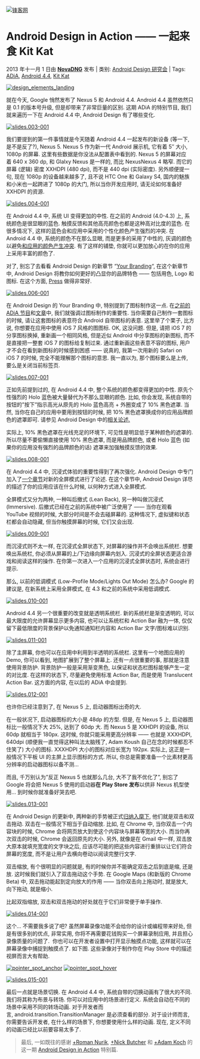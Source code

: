 [![锋客网](http://www.phonekr.com/wp-content/uploads/2012/11/Top-2013-W-1200px.png)](http://www.phonekr.com "锋客网")

Android Design in Action —— 一起来食 Kit Kat
============================================

2013 年十一月 1 日由 **[NovaDNG](http://www.phonekr.com/author/novadng/ "由NovaDNG发布")** 发布 | 类别: [Android Design 研究会](http://www.phonekr.com/category/adia/ "查看Android Design 研究会中的全部文章") | Tags: [ADiA](http://www.phonekr.com/tag/adia-2/), [Android 4.4](http://www.phonekr.com/tag/android-4-4/), [Kit Kat](http://www.phonekr.com/tag/kit-kat/)

[![design\_elements\_landing](http://www.phonekr.com/wp-content/uploads/2013/11/design_elements_landing.png)](http://www.phonekr.com/wp-content/uploads/2013/11/design_elements_landing.png)

就在今天, Google 悄然发布了 Nexus 5 和 Android 4.4. Android 4.4 虽然依然只是 0.1 的版本号升级, 但是却带来了非常巨量的区别. 这期 ADiA 的特别节目, 我们就来遍历一下在 Android 4.4 中, Android Design 有了哪些变化.

[![slides.003-001](http://www.phonekr.com/wp-content/uploads/2013/11/slides.003-001-810x455.png)](http://www.phonekr.com/wp-content/uploads/2013/11/slides.003-001.png)

我们要提到的第一件事情就是今天随着 Android 4.4 一起发布的新设备 (等一下, 是不是反了?), Nexus 5. Nexus 5 作为新一代 Android 展示机, 它有着 5″ 大小, 1080p 的屏幕. 这里有些数据是你没法从配置表中看到的. Nexus 5 的屏幕对应着 640 x 360 dp, 和 Glalxy Nexus 是一样的, 而比 NexusNexus 4 略窄. 而它的屏幕 (逻辑) 密度 XXHDPI (480 dpi), 而不是 440 dpi (实际密度). 另外顺便提一句, 现在 1080p 的设备越来越多了, 且不说 HTC One 和 Galaxy S4, 国内的魅族和小米也一起跨进了 1080p 的大门, 所以当你开发应用时, 请无论如何准备好 XXHDPI 的资源.

[![slides.004-001](http://www.phonekr.com/wp-content/uploads/2013/11/slides.004-001-810x455.png)](http://www.phonekr.com/wp-content/uploads/2013/11/slides.004-001.png)

在 Android 4.4 中, 系统 UI 变得更加的中性. 在之前的 Android (4.0-4.3) 上, 系统颜色是很显眼的蓝色. 触摸反馈和其他高亮颜色也都是这种高对比度的蓝色. 在很多情况下, 这样的蓝色会和应用中采用的个性化颜色产生强烈的冲突. 在 Android 4.4 中, 系统的颜色不在那么显眼, 而是更多的采用了中性的, 灰调的颜色以避免[和应用的颜色产生冲突](http://www.phonekr.com/google-android-apps-look-boring/ "Google 应用看起来越来越平庸了 —— 不过这是件好事"). 有了这样的铺垫, 你就可以更加放心的在你的应用上采用丰富的颜色了.

对了, 别忘了去看看 Android Design 的新章节 “[Your Branding](https://developer.android.com/design/style/branding.html "Your Branding | Android Desing")“, 在这个新章节中, Android Design 将教你如何更好的凸显你的品牌特色 —— 包括用色, Logo 和图标. 在这个方面, [Press](http://www.phonekr.com/press-android/ "非典型 Android Design——Press") 做得非常好.

[![slides.006-001](http://www.phonekr.com/wp-content/uploads/2013/11/slides.006-001-810x455.png)](http://www.phonekr.com/wp-content/uploads/2013/11/slides.006-001.png)

在 Android Design 的 Your Branding 中, 特别提到了图标制作这一点. 在[之前的 ADiA 节目](http://www.phonekr.com/collection/ "Android Design in Action —— 编与集")和[文章](http://www.phonekr.com/android-design-cons/ "Android Design 的缺陷")中, 我们就强调过图标制作的重要性. 当你需要自己制作一套图标的时候, 请让这套图标的表意符合 Android 自带图标的表意. 这里举了个栗子, 比方说, 你想要在应用中使用 iOS 7 风格的图图标. OK, 这没问题. 但是, 请把 iOS 7 的分享图标换掉, 重新画一个相同风格, 但是近似 Android 中分享图标的新图标, 而不是直接把一整套 iOS 7 的图标给复制过来. 通过重新画这些表意不容的图标, 用户才不会在看到新图标的时候感到困惑 —— 说真的, 我第一次用新的 Safari on iOS 7 的时候, 完全不能理解那个图标的意思. 我一直以为, 那个图标要么是上传, 要么是关闭当前标签页.

[![slides.007-001](http://www.phonekr.com/wp-content/uploads/2013/11/slides.007-001-810x455.png)](http://www.phonekr.com/wp-content/uploads/2013/11/slides.007-001.png)

正如先前提到过的, 在 Android 4.4 中, 整个系统的颜色都变得更加的中性. 原先个性强烈的 Holo 蓝色被大量替代为不那么显眼的颜色. 比如, 你会发现, 系统自带的按钮的”按下”指示高光从原先的 Holo 蓝色高亮 + 外圈变成了 10% 黑色遮罩. 当然, 当你在自己的应用中要用到按钮的时候, 把 10% 黑色遮罩换成你的应用品牌颜色的遮罩即可. 请参见 Android Design 中的[相关论述.](http://developer.android.com/design/style/touch-feedback.html "Touch Feedback | Android Design")

实际上, 10% 黑色遮罩在光线充足的环境下, 可见性是明显低于某种颜色的遮罩的. 所以尽量不要偷懒直接使用 10% 黑色遮罩, 而是用品牌颜色, 或者 Holo 蓝色 (如果你的应用没有强烈的品牌颜色的话) 遮罩来加强触摸反馈的效果.

[![slides.008-001](http://www.phonekr.com/wp-content/uploads/2013/11/slides.008-001-810x455.png)](http://www.phonekr.com/wp-content/uploads/2013/11/slides.008-001.png)

在 Android 4.4 中, 沉浸式体验的重要性得到了再次强化. Android Design 中专门加入了[一个章节](http://developer.android.com/design/patterns/fullscreen.html "Full Screen | ANdroid Design")对新的全屏模式进行了论述. 在这个章节中, Android Design 详尽的描述了你的应用应该在什么时候, 以何种方式进入全屏模式.

全屏模式又分为两种, 一种叫后撤式 (Lean Back), 另一种叫做沉浸式 (Immersive). 后撤式已经在之前的系统中被广泛使用了 —— 当你在观看 YouTube 视频的时候, 大部分时间是不会去碰屏幕的. 这种情况下, 虚拟键和状态栏都会自动隐藏, 但当你触摸屏幕的时候, 它们又会出现.

[![slides.009-001](http://www.phonekr.com/wp-content/uploads/2013/11/slides.009-001-810x455.png)](http://www.phonekr.com/wp-content/uploads/2013/11/slides.009-001.png)

而沉浸式则不太一样, 在沉浸式全屏状态下, 对屏幕的操作并不会唤出系统栏. 想要唤出系统栏, 你必须从屏幕的上/下边缘向屏幕内划入. 沉浸式的全屏状态更适合游戏和阅读这样的操作. 在你第一次进入一个应用的沉浸式全屏状态时, 系统会进行提示.

那么, 以前的低调模式 (Low-Profile Mode/Lights Out Mode) 怎么办? Google 的建议是, 在新系统上采用全屏模式, 在 4.3 和之前的系统中采用低调模式.

[![slides.010-001](http://www.phonekr.com/wp-content/uploads/2013/11/slides.010-001-810x455.png)](http://www.phonekr.com/wp-content/uploads/2013/11/slides.010-001.png)

Android 4.4 另一个很重要的改变就是透明系统栏. 新的系统栏是渐变透明的, 可以最大限度的允许屏幕显示更多内容, 也可以让系统栏和 Action Bar 融为一体, 仅仅留下最低限度的背景保护以免通知通知栏内容和 Action Bar 文字/图标难以识别.

[![slides.011-001](http://www.phonekr.com/wp-content/uploads/2013/11/slides.011-001-810x455.png)](http://www.phonekr.com/wp-content/uploads/2013/11/slides.011-001.png)

除了主屏幕, 你也可以在应用中利用到半透明的系统栏. 这里有一个地图应用的 Demo, 你可以看到, 地图扩展到了整个屏幕上. 还有一点很重要的事, 那就是注意使用背景防护. 背景防护一般是采用渐变黑色, 以保证和状态栏图标能够产生一定的对比度. 在这样的状态下, 尽量避免使用标准 Action Bar, 而是使用 Translucent Action Bar. 这方面的内容, 在以后的 ADiA 中会提到.

[![slides.012-001](http://www.phonekr.com/wp-content/uploads/2013/11/slides.012-001-810x455.png)](http://www.phonekr.com/wp-content/uploads/2013/11/slides.012-001.png)

也许你已经注意到了, 在 Nexus 5 上, 启动器图标出奇的大.

在一般状况下, 启动器图标的大小是 48dp 的方型. 但是, 在 Nexus 5 上, 启动器图标比一般情况下大 25%, 达到了 60dp 大. 而 Nexus 5 是 XXHDPI 的设备, 所以 60dp 就相当于 180px. 这时候, 你就只能采用更高分辨率 —— 也就是 XXXHDPI, 640dpi (顺便我一直觉得这种叫法太脑残了, Adam Koush 自己在念的时候都忍不住笑了) 大小的图标. XXXHDPI 大小的图标对应长宽为 192px. 实际上, 这正是一般情况下平板 UI 的主屏上显示图标的方式. 所以, 你总是需要准备一个比素材更高分辨率的启动器图标以备不测…

而且, 千万别认为”反正 Nexus 5 也就那么几台, 大不了我不优化了”, 别忘了 Google 将会把 Nexus 5 使用的启动器**在 Play Store 发布**以供非 Nexus 机型使用… 到时候你就准备好哭去吧.

[![slides.013-001](http://www.phonekr.com/wp-content/uploads/2013/11/slides.013-001-810x455.png)](http://www.phonekr.com/wp-content/uploads/2013/11/slides.013-001.png)

在 Android Design 的更新中, 两种新的手势被正式[归纳入麾下](https://developer.android.com/design/patterns/gestures.html "Gestures | Android Design"), 他们就是双击和双击拖动. 双击在一般情况下相当于自动缩放. 比如, 在 Chrome 中, 当你双击一个内容块的时候, Chrome 会将网页放大到使这个内容块与屏幕等宽的大小. 而当你再次双击的时候, Chrome 会返回原先的大小. 另外, 就像是在 Gmail 中一样, 双击放大原本就填充宽度的文字块之后, 应该尽可能的把这些内容进行重排以让它们符合屏幕的宽度, 而不是让用户去横向卷动以阅读完整行文字.

双击缩放, 有个很明显的问题就是, 有的时候你并不能确定双击之后到底是缩, 还是放. 这时候我们就引入了双击拖动这个手势. 在 Google Maps (和新版的 Chrome Beta) 中, 双击拖动能起到定向放大的作用 —— 当你双击向上拖动时, 就是放大, 向下拖动, 就是缩小.

比起双指缩放, 双击和双击拖动的好处就在于它们非常便于单手操作.

[![slides.014-001](http://www.phonekr.com/wp-content/uploads/2013/11/slides.014-001-810x455.png)](http://www.phonekr.com/wp-content/uploads/2013/11/slides.014-001.png)

这个… 不需要我多说了吧? 虽然屏幕录像功能不会给你的设计或编程带来好处, 但是有很多别的优点, 非常实用, 你将不再需要花钱购买一个屏幕录制应用, 并且担心录像质量的问题了.  你也可以在开发者设置中打开显示触摸点功能, 这样就可以在屏幕录像中捕捉到触摸点了. 如下图. 这些录像对于制作你在 Play Store 中的描述视屏而言大有帮助.

[![pointer\_spot\_anchor](http://www.phonekr.com/wp-content/uploads/2013/11/pointer_spot_anchor.png)](http://www.phonekr.com/wp-content/uploads/2013/11/pointer_spot_anchor.png) [![pointer\_spot\_hover](http://www.phonekr.com/wp-content/uploads/2013/11/pointer_spot_hover.png)](http://www.phonekr.com/wp-content/uploads/2013/11/pointer_spot_hover.png)

[![slides.015-001](http://www.phonekr.com/wp-content/uploads/2013/11/slides.015-001-810x455.png)](http://www.phonekr.com/wp-content/uploads/2013/11/slides.015-001.png)

最后一点就是场景切换. 在 Android 4.4 中, 系统自带的切换动画有了很大的不同. 我们将其称为布景与转场. 你可以对应用中的场景进行定义. 系统会自动在不同的场景中采用不同的转场动画. 对于开发者而言, android.transition.TransitionManager 是必须查看的部分. 对于设计师而言, 你需要告诉开发者, 在什么样的场景下, 你想要使用什么样的动画. 现在, 定义不同的动画已经比以前要容易太多了.

> 最后, 一如既往的感谢 [+Roman Nurik](https://plus.google.com/u/0/113735310430199015092), [+Nick Butcher](https://plus.google.com/u/0/118292708268361843293) 和 [+Adam Koch](https://plus.google.com/u/0/+AdamKoch) 的这一期 [Android Design in Action](http://www.youtube.com/watch?v=6QHkv-bSlds&list=WL-obuenZ2I0mzvXqf5b61lfcuA3M8LnBv "Android Design in Action: New in Android 4.4") 特别篇.

